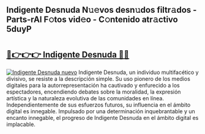 ## Indigente Desnuda N𝚞𝚎vos desn𝚞dos filtr𝚊dos - Parts-rAl F𝚘tos vid𝚎o - C𝚘ntenido atr𝚊ctivo 5duyP

# <h2><a href="http://mb02euv.tromn.icu/?c=Indigente+Desnuda">🔗👉👉👉 Indigente Desnuda 🔗🔗</a></h2>

[![Indigente Desnuda nuevo](https://i.imgur.com/pEAQMta.gif)](http://mb02euv.tromn.icu/?c=Indigente+Desnuda)
Indigente Desnuda, un individuo multifacético y divisivo, se resiste a la descripción simple. Su uso pionero de los medios digitales para la autorrepresentación ha cautivado y enfurecido a los espectadores, encendiendo debates sobre la moralidad, la expresión artística y la naturaleza evolutiva de las comunidades en línea. Independientemente de sus esfuerzos futuros, su influencia en el ámbito digital es innegable. Impulsado por una determinación inquebrantable y un encanto innegable, el progreso de Indigente Desnuda en el ámbito digital es implacable.
